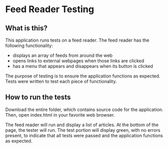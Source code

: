 # Feed Reader Testing

## What is this?
This application runs tests on a feed reader. The feed reader has the following functionality:
* displays an array of feeds from around the web
* opens links to external webpages when those links are clicked
* has a menu that appears and disappears when its button is clicked

The purpose of testing is to ensure the application functions as expected. Tests were written to test each piece of functionality.

## How to run the tests
Download the entire folder, which contains source code for the application. Then, open index.html in your favorite web browser.

The feed reader will run and display a list of articles. At the bottom of the page, the tester will run. The test portion will display green, with no errors present, to indicate that all tests were passed and the application functions as expected.
